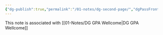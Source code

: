```yaml
---
{"dg-publish":true,"permalink":"/01-notes/dg-second-page/","dgPassFrontmatter":true}
---
```


This note is associated with [[01-Notes/DG GPA Wellcome\|DG GPA Wellcome]]

